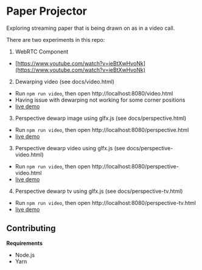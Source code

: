 # Paper Projector
Exploring streaming paper that is being drawn on as in a video call.

There are two experiments in this repo:
 1. WebRTC Component
   - [https://www.youtube.com/watch?v=ieBtXwHvoNk](https://www.youtube.com/watch?v=ieBtXwHvoNk)
 2. Dewarping video (see docs/video.html)
   - Run `npm run video`, then open http://localhost:8080/video.html
   - Having issue with dewarping not working for some corner positions
   - [live demo](https://seflless.github.io/paper-projector/video.html)
 3. Perspective dewarp image using glfx.js (see docs/perspective.html)
   - Run `npm run video`, then open http://localhost:8080/perspective.html
   - [live demo](https://seflless.github.io/paper-projector/perspective.html)
 3. Perspective dewarp video using glfx.js (see docs/perspective-video.html)
   - Run `npm run video`, then open http://localhost:8080/perspective-video.html
   - [live demo](https://seflless.github.io/paper-projector/perspective-video.html)
 4. Perspective dewarp tv using glfx.js (see docs/perspective-tv.html)
   - Run `npm run video`, then open http://localhost:8080/perspective-tv.html
   - [live demo](https://seflless.github.io/paper-projector/perspective-tv.html)   

## Contributing

**Requirements**
 - Node.js
 - Yarn
